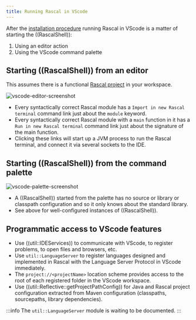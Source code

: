 ```yaml
---
title: Running Rascal in VScode
---
```


After the [installation procedure]((DownloadAndInstallation)) running Rascal
in VScode is a matter of starting the ((RascalShell)):
1. Using an editor action
2. Using the VScode command palette

## Starting ((RascalShell)) from an editor

This assumes there is a functional [Rascal project]((CreateNewProject)) in your workspace.

![vscode-editor-screenshot]((vscode-editor-screenshot.png))

* Every syntactically correct Rascal module has a `Import in new Rascal terminal` command link just about the `module` keyword.
* Every syntactically correct Rascal module with a `main` function in it has a `Run in new Rascal terminal` command link just about the signature of the main function.
* Clicking these links will start up a JVM process to run the Rascal terminal, and connect it via several sockets to the IDE.

## Starting ((RascalShell)) from the command palette

![vscode-palette-screenshot]((vscode-palette-screenshot.png))

* A ((RascalShell)) started from the palette has no source or library or classpath configuration and so it only knows about the standard library.
* See above for well-configured instances of ((RascalShell)).

## Programmatic access to VScode features

* Use ((util::IDEServices)) to communicate with VScode, to register problems, to open files and browsers, etc.
* Use `util::LanguageServer` to register languages designed and implemented in Rascal with the Language Server Protocol in VScode immediately.
* The `project://<projectName>` location scheme provides access to the root of each registered folder in the VScode workspace.
* Use ((util::Reflective::getProjectPathConfig)) for Java and Rascal project configuration extracted from Maven configuration (classpaths, sourcepaths, library dependencies).

:::info
The `util::LanguageServer` module is waiting to be documented.
:::
